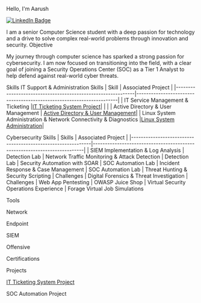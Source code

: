 Hello, I'm Aarush

<a href="https://www.linkedin.com/in/aarush-nepali-391320329/" target="_blank">
  <img src="https://img.shields.io/badge/-LinkedIn-blue?style=flat-square&logo=linkedin&logoColor=white" alt="LinkedIn Badge"/>
</a>

I am a senior Computer Science student with a deep passion for technology and a drive to solve complex real-world problems through innovation and security.
Objective

My journey through computer science has sparked a strong passion for cybersecurity. I am now focused on transitioning into the field, with a clear goal of joining a Security Operations Center (SOC) as a Tier 1 Analyst to help defend against real-world cyber threats.

Skills
IT Support & Administration Skills
| Skill                                                       | Associated Project                                                   | 
|-------------------------------------------------------------|----------------------------------------------------------------------|
| IT Service Management & Ticketing                           |<a href="https://github.com/ohhno961/IT-Ticketing-System-Project">IT Ticketing System Project</a>|
|                                                             |
| Active Directory & User Management         | <a href="https://github.com/ohhno961/Active-Directory-User-Management">Active Directory & User Management</a>| 
| Linux System Administration & Network Connectivity & Diagnostics                               |<a href="https://github.com/ohhno961/Linux--System--Administration----Network--Diagnostics-Projects">Linux System Administration</a>|
                                                               


Cybersecurity Skills
| Skills                                                      | Associated Project                                                       |
|-------------------------------------------------------------|--------------------------------------------------------------------------|
| SIEM Implementation & Log Analysis                          | Detection Lab
| Network Traffic Monitoring & Attack Detection               | Detection Lab
| Security Automation with SOAR                               | SOC Automation Lab
| Incident Response & Case Management                         | SOC Automation Lab
| Threat Hunting & Security Scripting                         | Challenges 
| Digital Forensics & Threat Investigation                    | Challenges
| Web App Pentesting                                          | OWASP Juice Shop
| Virtual Security Operations Experience                      | Forage Virtual Job Simulations   






Tools


Network
  
Endpoint
 
SIEM

Offensive
  
Certifications


    
Projects

<a href="https://github.com/ohhno961/IT-Ticketing-System-Project">IT Ticketing System Project</a>

SOC Automation Project

